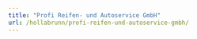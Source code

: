 ```yaml
---
title: "Profi Reifen- und Autoservice GmbH"
url: /hollabrunn/profi-reifen-und-autoservice-gmbh/
---
```

